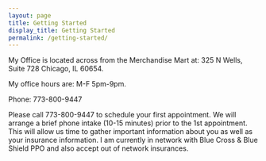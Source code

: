 ```yaml
---
layout: page
title: Getting Started
display_title: Getting Started
permalink: /getting-started/
---
```


My Office is located across from the Merchandise Mart at: 325 N Wells, Suite 728 Chicago, IL 60654.

My office hours are: M-F 5pm-9pm.

Phone: 773-800-9447

Please call 773-800-9447 to schedule your first appointment. We will arrange a brief phone intake (10-15 minutes) prior to the 1st appointment. This will allow us time to gather important information about you as well as your insurance information. I am currently in network with Blue Cross & Blue Shield PPO and also accept out of network insurances.
